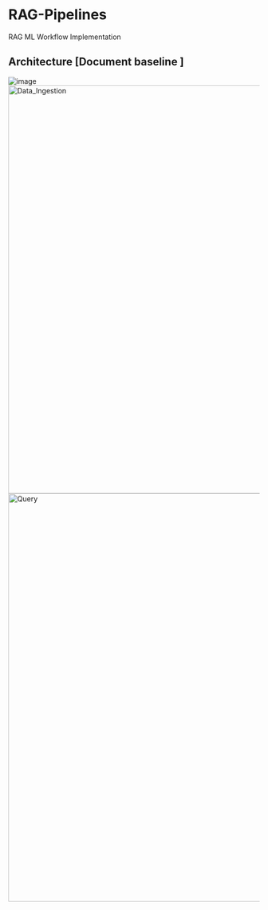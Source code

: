 # RAG-Pipelines
RAG ML Workflow Implementation 

## Architecture [Document baseline ]
![image](https://github.com/FranklineMisango/Azure-RAG-Pipeline/assets/95913228/77a21b2d-3726-4045-ad88-013928a08780)
<img width="818" alt="Data_Ingestion" src="https://github.com/FranklineMisango/Azure-RAG-Pipeline/assets/95913228/b36a976e-74ed-4d09-86b5-e26742527bff">
<img width="818" alt="Query" src="https://github.com/FranklineMisango/Azure-RAG-Pipeline/assets/95913228/3eef9e7c-7311-4cbf-b57b-e7a5720194a9">
